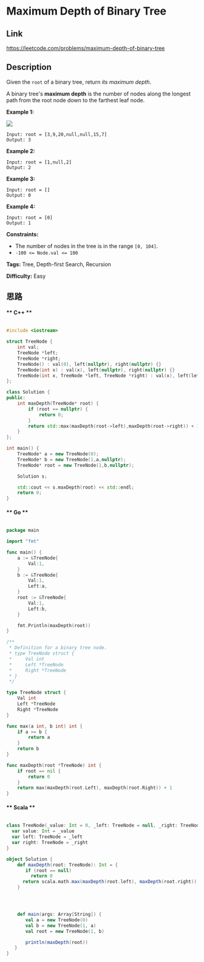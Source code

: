 


# Maximum Depth of Binary Tree

## Link

https://leetcode.com/problems/maximum-depth-of-binary-tree


## Description

Given the `root` of a binary tree, return _its maximum depth_.

A binary tree's **maximum depth**  is the number of nodes along the longest
path from the root node down to the farthest leaf node.



**Example 1:**

![](https://assets.leetcode.com/uploads/2020/11/26/tmp-tree.jpg)
            Input: root = [3,9,20,null,null,15,7]    Output: 3    

**Example 2:**
            Input: root = [1,null,2]    Output: 2    

**Example 3:**
            Input: root = []    Output: 0    

**Example 4:**
            Input: root = [0]    Output: 1    



**Constraints:**

  * The number of nodes in the tree is in the range `[0, 104]`.
  * `-100 <= Node.val <= 100`


**Tags:** Tree, Depth-first Search, Recursion

**Difficulty:** Easy

## 思路

[title]: https://leetcode.com/problems/maximum-depth-of-binary-tree


<!-- tabs:start -->

#### ** C++ **

``` cpp

#include <iostream>

struct TreeNode {
    int val;
    TreeNode *left;
    TreeNode *right;
    TreeNode() : val(0), left(nullptr), right(nullptr) {}
    TreeNode(int x) : val(x), left(nullptr), right(nullptr) {}
    TreeNode(int x, TreeNode *left, TreeNode *right) : val(x), left(left), right(right) {}
};

class Solution {
public:
    int maxDepth(TreeNode* root) {
        if (root == nullptr) {
            return 0;
        }
        return std::max(maxDepth(root->left),maxDepth(root->right)) + 1;
    }
};

int main() {
    TreeNode* a = new TreeNode(0);
    TreeNode* b = new TreeNode(1,a,nullptr);
    TreeNode* root = new TreeNode(1,b,nullptr);

    Solution s;

    std::cout << s.maxDepth(root) << std::endl;
    return 0;
}


```

#### ** Go **

``` go

package main

import "fmt"

func main() {
	a := &TreeNode{
		Val:1,
	}
	b := &TreeNode{
		Val:1,
		Left:a,
	}
	root := &TreeNode{
		Val:1,
		Left:b,
	}

	fmt.Println(maxDepth(root))
}

/**
 * Definition for a binary tree node.
 * type TreeNode struct {
 *     Val int
 *     Left *TreeNode
 *     Right *TreeNode
 * }
 */

type TreeNode struct {
    Val int
    Left *TreeNode
    Right *TreeNode
}

func max(a int, b int) int {
	if a >= b {
		return a
	}
	return b
}

func maxDepth(root *TreeNode) int {
    if root == nil {
		return 0
	}
	return max(maxDepth(root.Left), maxDepth(root.Right)) + 1
}

```

#### ** Scala **

``` scala

class TreeNode(_value: Int = 0, _left: TreeNode = null, _right: TreeNode = null) {
  var value: Int = _value
  var left: TreeNode = _left
  var right: TreeNode = _right
}

object Solution {
    def maxDepth(root: TreeNode): Int = {
       if (root == null)
         return 0
      return scala.math.max(maxDepth(root.left), maxDepth(root.right)) + 1
    }




    def main(args: Array[String]) {
       val a = new TreeNode(0)
       val b = new TreeNode(1, a)
       val root = new TreeNode(1, b)

       println(maxDepth(root))
   }
}

```

<!-- tabs:end -->
